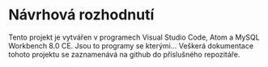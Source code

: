 # Návrhová rozhodnutí

Tento projekt je vytvářen v programech Visual Studio Code, Atom a MySQL Workbench 8.0 CE. Jsou to programy se kterými... Veškerá dokumentace tohoto projektu se zaznamenává na github do příslušného repozitáře.
